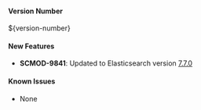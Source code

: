#### Version Number
${version-number}

#### New Features
- **SCMOD-9841**: Updated to Elasticsearch version [7.7.0](https://www.elastic.co/guide/en/elasticsearch/reference/current/release-notes-7.7.0.html)

#### Known Issues
- None
